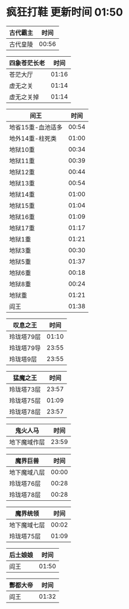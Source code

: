 # 疯狂打鞋 更新时间 01:50

| 古代霸主   | 时间    |
|--------|-------|
| 古代皇陵 | 00:56 |

| 四象苍茫长老   | 时间    |
|--------|-------|
| 苍茫大厅 | 01:16 |
| 虚无之关 | 01:14 |
| 虚无之关掉 | 01:14 |

| 间王   | 时间    |
|--------|-------|
| 地省15重-血池适多 | 00:54 |
| 地外14重-柱死类 | 01:00 |
| 地狱10重 | 00:34 |
| 地狱11重 | 00:39 |
| 地狱12重 | 00:44 |
| 地狱13重 | 00:54 |
| 地狱14重 | 01:00 |
| 地狱15重 | 01:04 |
| 地狱16重 | 01:09 |
| 地狱17重 | 01:17 |
| 地狱1重 | 01:21 |
| 地狱3重 | 00:30 |
| 地狱5重 | 01:37 |
| 地狱6重 | 00:18 |
| 地狱8重 | 00:24 |
| 地狱重 | 01:21 |
| 阎王 | 01:38 |

| 叹息之王   | 时间    |
|--------|-------|
| 玲珑塔79层 | 01:10 |
| 玲珑塔79导 | 23:55 |
| 玲珑塔9层 | 23:55 |

| 猛魔之王   | 时间    |
|--------|-------|
| 玲珑塔73层 | 23:57 |
| 玲珑塔75层 | 01:09 |
| 玲珑塔78层 | 23:57 |

| 鬼火人马   | 时间    |
|--------|-------|
| 地下魔域作层 | 23:59 |

| 魔界巨兽   | 时间    |
|--------|-------|
| 地下魔域八层 | 00:00 |
| 玲珑塔76层 | 00:28 |
| 玲珑塔78层 | 00:28 |

| 魔界统领   | 时间    |
|--------|-------|
| 地下魔域七层 | 00:02 |
| 玲珑塔75层 | 01:09 |

| 后土娘娘   | 时间    |
|--------|-------|
| 阎王 | 01:50 |

| 酆都大帝   | 时间    |
|--------|-------|
| 阎王 | 01:32 |